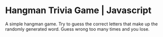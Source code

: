 # Hangman Trivia Game | Javascript


A simple hangman game. Try to guess the correct letters that make up the randomly generated word. Guess wrong too many times and you lose. 
